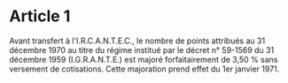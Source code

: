 # Article 1

Avant transfert à l'I.R.C.A.N.T.E.C., le nombre de points attribués au 31 décembre 1970 au titre du régime institué par le décret n° 59-1569 du 31 décembre 1959 (I.G.R.A.N.T.E.) est majoré forfaitairement de 3,50 % sans versement de cotisations. Cette majoration prend effet du 1er janvier 1971.
